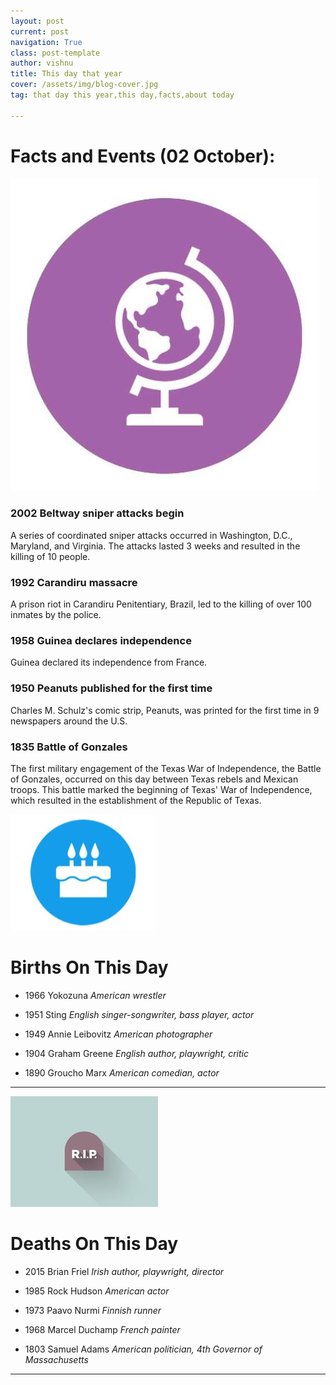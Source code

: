 ```yaml
---
layout: post
current: post
navigation: True
class: post-template
author: vishnu
title: This day that year
cover: /assets/img/blog-cover.jpg
tag: that day this year,this day,facts,about today

---
```

# Facts and Events (02 October):

![Fact](/assets/img/blog/fact.jpg)

### 2002 Beltway sniper attacks begin
A series of coordinated sniper attacks occurred in Washington, D.C., Maryland, and Virginia. The attacks lasted 3 weeks and resulted in the killing of 10 people.

### 1992 Carandiru massacre
A prison riot in Carandiru Penitentiary, Brazil, led to the killing of over 100 inmates by the police.

### 1958 Guinea declares independence
Guinea declared its independence from France.

### 1950 Peanuts published for the first time
Charles M. Schulz's comic strip, Peanuts, was printed for the first time in 9 newspapers around the U.S.

### 1835 Battle of Gonzales
The first military engagement of the Texas War of Independence, the Battle of Gonzales, occurred on this day between Texas rebels and Mexican troops. This battle marked the beginning of Texas' War of Independence, which resulted in the establishment of the Republic of Texas.

![Bday](/assets/img/blog/bday.jpg)

# Births On This Day
* 1966 Yokozuna
*American wrestler*

* 1951 Sting
*English singer-songwriter, bass player, actor*

* 1949 Annie Leibovitz
*American photographer*

* 1904 Graham Greene
*English author, playwright, critic*

* 1890 Groucho Marx
*American comedian, actor*

---
![Rip](/assets/img/blog/rip.jpg)

# Deaths On This Day

* 2015 Brian Friel
*Irish author, playwright, director*

* 1985 Rock Hudson
*American actor*

* 1973 Paavo Nurmi
*Finnish runner*

* 1968 Marcel Duchamp
*French painter*

* 1803 Samuel Adams
*American politician, 4th Governor of Massachusetts*

---
